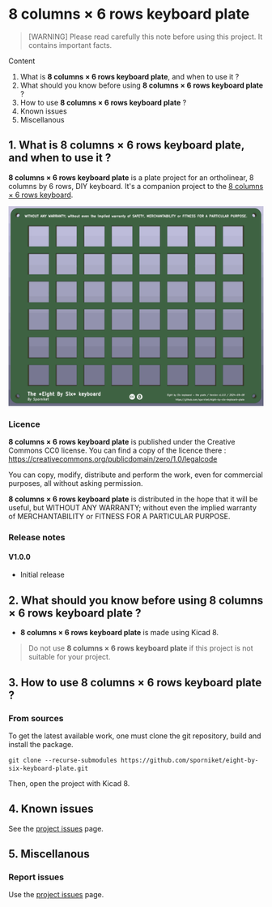 # 8 columns × 6 rows keyboard plate

> [WARNING] Please read carefully this note before using this project. It contains important facts.

Content

1. What is **8 columns × 6 rows keyboard plate**, and when to use it ?
2. What should you know before using **8 columns × 6 rows keyboard plate** ?
3. How to use **8 columns × 6 rows keyboard plate** ?
4. Known issues
5. Miscellanous

## 1. What is **8 columns × 6 rows keyboard plate**, and when to use it ?

**8 columns × 6 rows keyboard plate** is a plate project for an ortholinear, 8 columns by 6 rows, DIY keyboard. It's a companion project to the [8 columns × 6 rows keyboard](https://github.com/sporniket/eight-by-six-keyboard-hardware).

![PCB preview](gallery/overview.png)

### Licence

**8 columns × 6 rows keyboard plate** is published under the Creative Commons CC0 license. You can find a copy of the licence there : https://creativecommons.org/publicdomain/zero/1.0/legalcode

You can copy, modify, distribute and perform the work, even for commercial purposes, all without asking permission.

**8 columns × 6 rows keyboard plate** is distributed in the hope that it will be useful, but WITHOUT ANY WARRANTY; without even the implied warranty of MERCHANTABILITY or FITNESS FOR A PARTICULAR PURPOSE.

### Release notes

#### V1.0.0

* Initial release

## 2. What should you know before using **8 columns × 6 rows keyboard plate** ?

* **8 columns × 6 rows keyboard plate** is made using Kicad 8.

> Do not use **8 columns × 6 rows keyboard plate** if this project is not suitable for your project.

## 3. How to use **8 columns × 6 rows keyboard plate** ?

### From sources

To get the latest available work, one must clone the git repository, build and install the package.

	git clone --recurse-submodules https://github.com/sporniket/eight-by-six-keyboard-plate.git

Then, open the project with Kicad 8.

## 4. Known issues
See the [project issues](https://github.com/sporniket/eight-by-six-keyboard-plate/issues) page.

## 5. Miscellanous

### Report issues
Use the [project issues](https://github.com/sporniket/eight-by-six-keyboard-plate/issues) page.
